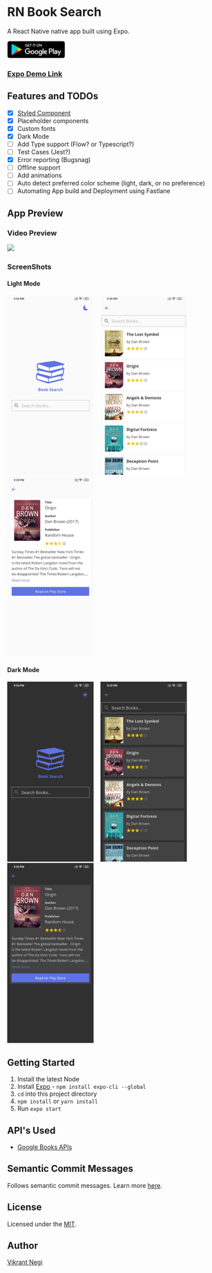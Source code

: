 # RN Book Search

A React Native native app built using Expo.

<a href="https://play.google.com/store/apps/details?id=com.VNapps.rnBookSearch">
  <img alt="Get it on Google Play" title="Google Play" src="./_github/play-store.png" height="40">
</a>

### [Expo Demo Link](https://expo.io/@vikrantnegi/RNBookSearch)

## Features and TODOs

- [x] [Styled Component](https://www.styled-components.com/docs/basics)
- [x] Placeholder components
- [x] Custom fonts
- [x] Dark Mode
- [ ] Add Type support (Flow? or Typescript?)
- [ ] Test Cases (Jest?)
- [x] Error reporting (Bugsnag)
- [ ] Offline support
- [ ] Add animations
- [ ] Auto detect preferred color scheme (light, dark, or no preference)
- [ ] Automating App build and Deployment using Fastlane

## App Preview

### Video Preview

<a href="https://expo.io/@vikrantnegi/RNBookSearch">
<img src="./_github/RM-Book-search-v1.0.6.gif" width="350">
</a>

### ScreenShots

#### Light Mode

<img src="./_github/searchScreen.jpg" width="200"> &nbsp;&nbsp;
<img src="./_github/resultsScreen.jpg" width="200"> &nbsp;&nbsp;
<img src="./_github/detailScreen.jpg" width="200">

#### Dark Mode

<img src="./_github/searchScreen-dark.jpg" width="200"> &nbsp;&nbsp;
<img src="./_github/resultsScreen-dark.jpg" width="200"> &nbsp;&nbsp;
<img src="./_github/detailScreen-dark.jpg" width="200">

## Getting Started

1. Install the latest Node
2. Install [Expo](https://expo.io/) - `npm install expo-cli --global`
3. `cd` into this project directory
4. `npm install` or `yarn install`
5. Run `expo start`

## API's Used

- [Google Books APIs](https://developers.google.com/books)

## Semantic Commit Messages

Follows semantic commit messages. Learn more [here](https://gist.github.com/joshbuchea/6f47e86d2510bce28f8e7f42ae84c716).

## License

Licensed under the [MIT](https://github.com/vikrantnegi/RN-Book-Search/blob/master/LICENSE).

## Author

[Vikrant Negi](https://vikrantnegi.com/)
